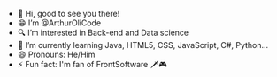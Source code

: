 - 👋 Hi, good to see you there!
- 😁 I’m @ArthurOliCode
- 🔍 I’m interested in Back-end and Data science
- 🌱 I’m currently learning Java, HTML5, CSS, JavaScript, C#, Python...
- 😄 Pronouns: He/Him
- ⚡ Fun fact: I'm fan of FrontSoftware 🗡️🎮

<!---
ArthurOliCode/ArthurOliCode is a ✨ special ✨ repository because its `README.md` (this file) appears on your GitHub profile.
You can click the Preview link to take a look at your changes.
--->
